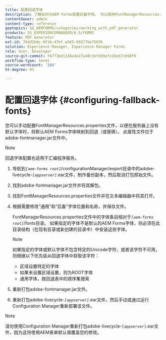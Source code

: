 ```yaml
---
title: 配置回退字体
description: 了解如何为AEM Forms配置后备字体。 可以使用FontManagerResources.properties文件将默认字体手动映射到回退字体。
contentOwner: admin
content-type: reference
geptopics: SG_AEMFORMS/categories/working_with_pdf_generator
products: SG_EXPERIENCEMANAGER/6.5/FORMS
feature: PDF Generator
exl-id: 76dd2b0c-9f16-47bf-a565-99277be750fb
solution: Experience Manager, Experience Manager Forms
role: User, Developer
source-git-commit: f6771bd1338a4e27a48c3efd39efe18e57cb98f9
workflow-type: tm+mt
source-wordcount: '264'
ht-degree: 0%

---
```


# 配置回退字体 {#configuring-fallback-fonts}

您可以手动配置FontManagerResources.properties文件，以便在服务器上没有默认字体时，将默认AEM Forms字体映射到回退（或替换）。 此属性文件位于adobe-fontmanager.jar文件中。

>[!NOTE]
>
>回退字体配置也适用于汇编程序服务。

1. 导航到&#x200B;*`[aem-forms root]`*/configurationManager/export目录中的adobe-livecycle-*`[appserver]`*.ear文件，制作备份副本，然后取消打包原始文件。
1. 找到adobe-fontmanager.jar文件并将其解包。
1. 找到FontManagerResources.properties文件并在文本编辑器中将其打开。
1. 根据需要修改“通用”和“后备”字体位置和名称，并保存文件。

   FontManagerResources.properties文件中的字体条目相对于&#x200B;*`[aem-forms root]`*/fonts目录。 如果指定的字体不是默认的AEM Forms字体，则必须在此目录结构（在现有目录或新创建的目录中）中安装这些字体。

   >[!NOTE]
   >
   >如果指定的字体或默认字体不包含特定的Unicode字符，或者该字符不可用，则根据以下优先级从回退字体中获取该字符：

   * 区域设置特定的字体
   * 如果未设置区域设置，则为ROOT字体
   * 通用字体，按回退表中的顺序集搜索

1. 重新打包adobe-fontmanager.jar文件。
1. 重新打包adobe-livecycle-*`[appserver]`*.ear文件，然后手动或通过运行Configuration Manager重新部署该文件。

>[!NOTE]
>
>请勿使用Configuration Manager重新打包adobe-livecycle-`[appserver]`.ear文件，因为这将使用AEM表单默认值覆盖您的修改。
